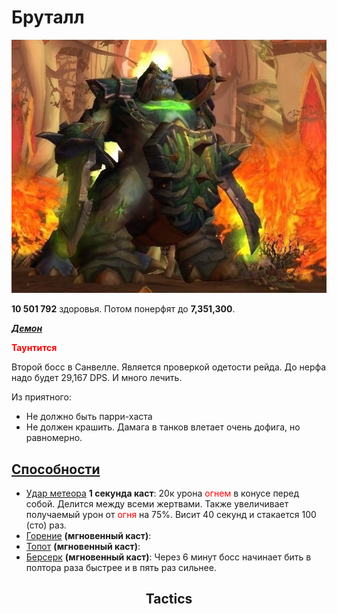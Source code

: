 # Бруталл #

![бруталл](/img/бруталл2.jpg)

**10 501 792** здоровья. Потом понерфят до **7,351,300**.

<em><u><b>Демон</b></u></em>

<span style = "color:red"> **Таунтится** </span>

Второй босс в Санвелле. Является проверкой одетости рейда. До нерфа надо будет 29,167 DPS. И много лечить. 

Из приятного:
- Не должно быть парри-хаста
- Не должен крашить. Дамага в танков влетает очень дофига, но равномерно.

## <u>Способности</u> ##

- [Удар метеора](https://ru.tbc.wowhead.com/spell=45150) **1 секунда каст**: 20к урона <span style="color:red">огнем</span> в конусе перед собой. 
Делится между всеми жертвами. Также увеличивает получаемый урон от <span style="color:red">огня</span> на 75%. Висит 40 секунд и стакается 100 (сто) раз.
- [Горение](https://ru.tbc.wowhead.com/spell=46394) **(мгновенный каст)**: 
- [Топот](https://ru.tbc.wowhead.com/spell=45185) **(мгновенный каст)**: 
- [Берсерк](https://ru.tbc.wowhead.com/spell=26662) **(мгновенный каст)**: Через 6 минут босс начинает бить в полтора раза быстрее и в пять раз сильнее.


<h2 align = "center">Tactics</h2>
